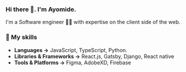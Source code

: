 ### Hi there 👋. I'm Ayomide.

I'm a Software engineer 👩‍💻 with expertise on the client side of the web.

### 🚀 My skills

- **Languages →** JavaScript, TypeScript, Python.
- **Libraries & Frameworks →** React.js, Gatsby, Django, React native
- **Tools & Platforms →** Figma, AdobeXD, Firebase

<br/>

<!-- <p><img align="left" src="https://github-readme-stats.vercel.app/api/top-langs?username=the-aydev&theme=github_dark" alt="the-aydev" /></p>

<p>&nbsp;<img align="center" src="https://github-readme-stats.vercel.app/api?username=the-aydev&theme=github_dark&show_icons=true&count-private=true" alt="the-aydev" /></p> -->
